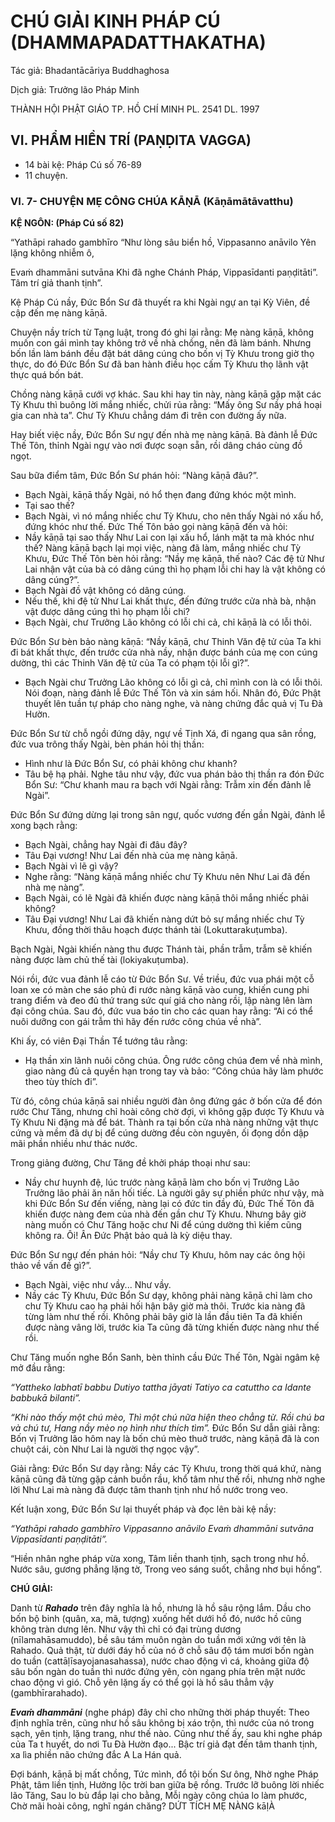 # CHÚ GIẢI KINH PHÁP CÚ (DHAMMAPADATTHAKATHA)

Tác giả: Bhadantācāriya Buddhaghosa

Dịch giả: Trưởng lão Pháp Minh

THÀNH HỘI PHẬT GIÁO TP. HỒ CHÍ MINH
PL. 2541 DL. 1997

## VI. PHẨM HIỀN TRÍ (PAṆḌITA VAGGA)

- 14 bài kệ: Pháp Cú số 76-89
- 11 chuyện.

### VI. 7- CHUYỆN MẸ CÔNG CHÚA KĀṆĀ (Kāṇāmātāvatthu)

**KỆ NGÔN: (Pháp Cú số 82)**

“Yathāpi rahado gambhīro “Như lòng sâu biển hồ,
Vippasanno anāvilo Yên lặng không nhiễm ô,

Evaṁ dhammāni sutvāna Khi đã nghe Chánh Pháp,
Vippasīdanti paṇḍitāti”. Tâm trí giả thanh tịnh”.

Kệ Pháp Cú nầy, Đức Bổn Sư đã thuyết ra khi Ngài ngự an tại Kỳ Viên, đề cập đến mẹ nàng kāṇā.

Chuyện nầy trích từ Tạng luật, trong đó ghi lại rằng:
Mẹ nàng kāṇā, không muốn con gái mình tay không trở về nhà chồng, nên đã làm bánh. Nhưng bốn lần làm bánh đều đặt bát dâng cúng cho bốn vị Tỳ Khưu trong giờ thọ thực, do đó Đức Bổn Sư đã ban hành điều học cấm Tỳ Khưu thọ lãnh vật thực quá bốn bát.

Chồng nàng kāṇā cưới vợ khác. Sau khi hay tin này, nàng kāṇā gặp mặt các Tỳ Khưu thì buông lời mắng nhiếc, chửi rủa rằng: “Mấy ông Sư nầy phá hoại gia can nhà ta”. Chư Tỳ Khưu chẳng dám đi trên con đường ấy nữa.

Hay biết việc nầy, Đức Bổn Sư ngự đến nhà mẹ nàng kāṇā. Bà đảnh lễ Đức Thế Tôn, thỉnh Ngài ngự vào nơi được soạn sẵn, rồi dâng cháo cùng đồ ngọt.

Sau bữa điểm tâm, Đức Bổn Sư phán hỏi: “Nàng kāṇā đâu?”.

- Bạch Ngài, kāṇā thấy Ngài, nó hổ thẹn đang đứng khóc một mình.
- Tại sao thế?
- Bạch Ngài, vì nó mắng nhiếc chư Tỳ Khưu, cho nên thấy Ngài nó xấu hổ, đứng khóc như thế. Đức Thế Tôn bảo gọi nàng kāṇā đến và hỏi:
- Nầy kāṇā tại sao thấy Như Lai con lại xấu hổ, lánh mặt ta mà khóc như thế?
  Nàng kāṇā bạch lại mọi việc, nàng đã làm, mắng nhiếc chư Tỳ Khưu, Đức Thế Tôn bèn hỏi rằng: “Nầy mẹ kāṇā, thế nào? Các đệ tử Như Lai nhận vật của bà có dâng cúng thì họ phạm lỗi chi hay là vật không có dâng cúng?”.
- Bạch Ngài đồ vật không có dâng cúng.
- Nếu thế, khi đệ tử Như Lai khất thực, đến đứng trước cửa nhà bà, nhận vật được dâng cúng thì họ phạm lỗi chi?
- Bạch Ngài, chư Trưởng Lão không có lỗi chi cả, chỉ kāṇā là có lỗi thôi.

Đức Bổn Sư bèn bảo nàng kāṇā: “Nầy kāṇā, chư Thinh Văn đệ tử của Ta khi đi bát khất thực, đến trước cửa nhà nầy, nhận được bánh của mẹ con cúng dường, thì các Thinh Văn đệ tử của Ta có phạm tội lỗi gì?”.

- Bạch Ngài chư Trưởng Lão không có lỗi gì cả, chỉ mình con là có lỗi thôi.
  Nói đoạn, nàng đảnh lễ Đức Thế Tôn và xin sám hối. Nhân đó, Đức Phật thuyết lên tuần tự pháp cho nàng nghe, và nàng chứng đắc quả vị Tu Đà Hườn.

Đức Bổn Sư từ chỗ ngồi đứng dậy, ngự về Tịnh Xá, đi ngang qua sân rồng, đức vua trông thấy
Ngài, bèn phán hỏi thị thần:

- Hình như là Đức Bổn Sư, có phải không chư khanh?
- Tâu bệ hạ phải.
  Nghe tâu như vậy, đức vua phán bảo thị thần ra đón Đức Bổn Sư: “Chư khanh mau ra bạch với
  Ngài rằng: Trẫm xin đến đảnh lễ Ngài”.

Đức Bổn Sư đứng dừng lại trong sân ngự, quốc vương đến gần Ngài, đảnh lễ xong bạch rằng:

- Bạch Ngài, chẳng hay Ngài đi đâu đây?
- Tâu Đại vương! Như Lai đến nhà của mẹ nàng kāṇā.
- Bạch Ngài vì lẽ gì vậy?
- Nghe rằng: “Nàng kāṇā mắng nhiếc chư Tỳ Khưu nên Như Lai đã đến nhà mẹ nàng”.
- Bạch Ngài, có lẽ Ngài đã khiến được nàng kāṇā thôi mắng nhiếc phải không?
- Tâu Đại vương! Như Lai đã khiến nàng dứt bỏ sự mắng nhiếc chư Tỳ Khưu, đồng thời thâu hoạch được thánh tài (Lokuttarakuṭumba).

Bạch Ngài, Ngài khiến nàng thu được Thánh tài, phần trẫm, trẫm sẽ khiến nàng được làm chủ thế tài (lokiyakuṭumba).

Nói rồi, đức vua đảnh lễ cáo từ Đức Bổn Sư. Về triều, đức vua phái một cỗ loan xe có màn che sáo phủ đi rước nàng kāṇā vào cung, khiến cung phi trang điểm và đeo đủ thứ trang sức quí giá cho nàng rồi, lập nàng lên làm đại công chúa. Sau đó, đức vua báo tin cho các quan hay rằng: “Ai có thể nuôi dưỡng con gái trẫm thì hãy đến rước công chúa về nhà”.

Khi ấy, có viên Đại Thần Tể tướng tâu rằng:

- Hạ thần xin lãnh nuôi công chúa. Ông rước công chúa đem về nhà mình, giao nàng đủ cả quyền hạn trong tay và bảo: “Công chúa hãy làm phước theo tùy thích đi”.

Từ đó, công chúa kāṇā sai nhiều người đàn ông đứng gác ở bốn cửa để đón rước Chư Tăng, nhưng chỉ hoài công chờ đợi, vì không gặp được Tỳ Khưu và Tỳ Khưu Ni đặng mà để bát. Thành ra tại bốn cửa nhà nàng những vật thực cứng và mềm đã dự bị để cúng dường đều còn nguyên, ối đọng dồn dập mãi phần nhiều như thác nước.

Trong giảng đường, Chư Tăng đề khởi pháp thoại như sau:

- Nầy chư huynh đệ, lúc trước nàng kāṇā làm cho bốn vị Trưởng Lão Trưởng lão phải ăn năn hối tiếc. Là người gây sự phiền phức như vậy, mà khi Đức Bổn Sư đến viếng, nàng lại có đức tin đầy đủ, Đức Thế Tôn đã khiến được nàng đem của nhà đến gần chư Tỳ Khưu. Nhưng bây giờ nàng muốn có
  Chư Tăng hoặc chư Ni để cúng dường thì kiếm cũng không ra. Ôi! Ân Đức Phật bảo quả là kỳ diệu thay.

Đức Bổn Sư ngự đến phán hỏi: “Nầy chư Tỳ Khưu, hôm nay các ông hội thảo về vấn đề gì?”.

- Bạch Ngài, việc như vầy... Như vầy.
- Nầy các Tỳ Khưu, Đức Bổn Sư dạy, không phải nàng kāṇā chỉ làm cho chư Tỳ Khưu cao hạ phải hối hận bây giờ mà thôi. Trước kia nàng đã từng làm như thế rồi. Không phải bây giờ là lần đầu tiên Ta đã khiến được nàng vâng lời, trước kia Ta cũng đã từng khiến được nàng như thế rồi.

Chư Tăng muốn nghe Bổn Sanh, bèn thỉnh cầu Đức Thế Tôn, Ngài ngâm kệ mở đầu rằng:

_“Yattheko labhatī babbu
Dutiyo tattha jāyati
Tatiyo ca catuttho ca
Idante babbukā bilanti”._

_“Khi nào thấy một chú mèo,
Thì một chú nữa hiện theo chẳng từ.
Rồi chú ba và chú tư,
Hang nầy mèo nọ hình như thích tìm”._ Đức Bổn Sư dẫn giải rằng: Bốn vị Trưởng lão hôm nay là bốn chú mèo thuở trước, nàng kāṇā đã là con chuột cái, còn Như Lai là người thợ ngọc vậy”.

Giải rằng: Đức Bổn Sư dạy rằng: Nầy các Tỳ Khưu, trong thời quá khứ, nàng kāṇā cũng đã từng gặp cảnh buồn rầu, khổ tâm như thế rồi, nhưng nhờ nghe lời Như Lai mà nàng đã được tâm thanh tịnh như hồ nước trong veo.

Kết luận xong, Đức Bổn Sư lại thuyết pháp và đọc lên bài kệ nầy:

_“Yathāpi rahado gambhīro
Vippasanno anāvilo
Evaṁ dhammāni sutvāna
Vippasīdanti paṇḍitāti”._

“Hiền nhân nghe pháp vừa xong,
Tâm liền thanh tịnh, sạch trong như hồ.
Nước sâu, gương phẳng lặng tờ,
Trong veo sáng suốt, chẳng nhơ bụi hồng”.

**CHÚ GIẢI:**

Danh từ **_Rahado_** trên đây nghĩa là hồ, nhưng là hồ sâu rộng lắm. Dầu cho bốn bộ binh (quân, xa, mã, tượng) xuống hết dưới hồ đó, nước hồ cũng không tràn dưng lên. Như vậy thì chỉ có đại trùng dương (nīlamahāsamuddo), bề sâu tám muôn ngàn do tuần mới xứng với tên là Rahado. Quả thật, từ dưới đáy hồ của nó ở chỗ sâu độ tám mươi bốn ngàn do tuần (cattāḷīsayojanasahassa), nước chao động vì cá, khoảng giữa độ sâu bốn ngàn do tuần thì nước đứng yên, còn ngang phía trên mặt nước chao động vì gió. Chỗ yên lặng ấy có thể gọi là hồ sâu thẳm vậy (gambhīrarahado).

**_Evaṁ dhammāni_** (nghe pháp) đây chỉ cho những thời pháp thuyết: Theo định nghĩa trên, cũng như hồ sâu không bị xáo trộn, thì nước của nó trong sạch, yên tịnh, lặng trang, như thế nào. Cũng như thế ấy, sau khi nghe pháp của Ta t huyết, do nơi Tu Đà Hườn đạo... Bậc trí giả đạt đến tâm thanh tịnh, xa lìa phiền não chứng đắc A La Hán quả.

Đợi bánh, kāṇā bị mất chồng,
Tức mình, đổ tội bốn Sư ông,
Nhờ nghe Pháp Phật, tâm liền tịnh,
Hưởng lộc trời ban giữa bệ rồng.
Trước lỡ buông lời nhiếc lão Tăng,
Sau lo bù đắp lại cho bằng,
Mỗi ngày công chúa lo làm phước,
Chờ mãi hoài công, nghĩ ngán chăng?
DỨT TÍCH MẸ NÀNG kāỊÀ
